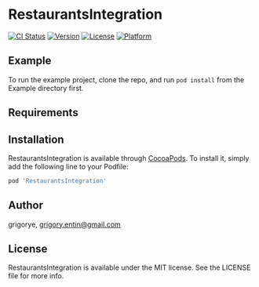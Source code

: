 # RestaurantsIntegration

[![CI Status](https://img.shields.io/travis/grigorye/RestaurantsIntegration.svg?style=flat)](https://travis-ci.org/grigorye/RestaurantsIntegration)
[![Version](https://img.shields.io/cocoapods/v/RestaurantsIntegration.svg?style=flat)](https://cocoapods.org/pods/RestaurantsIntegration)
[![License](https://img.shields.io/cocoapods/l/RestaurantsIntegration.svg?style=flat)](https://cocoapods.org/pods/RestaurantsIntegration)
[![Platform](https://img.shields.io/cocoapods/p/RestaurantsIntegration.svg?style=flat)](https://cocoapods.org/pods/RestaurantsIntegration)

## Example

To run the example project, clone the repo, and run `pod install` from the Example directory first.

## Requirements

## Installation

RestaurantsIntegration is available through [CocoaPods](https://cocoapods.org). To install
it, simply add the following line to your Podfile:

```ruby
pod 'RestaurantsIntegration'
```

## Author

grigorye, grigory.entin@gmail.com

## License

RestaurantsIntegration is available under the MIT license. See the LICENSE file for more info.
